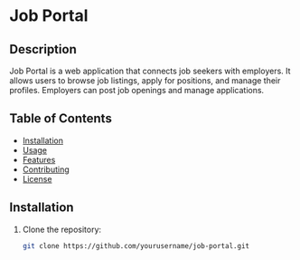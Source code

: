 # Job Portal

## Description
Job Portal is a web application that connects job seekers with employers. It allows users to browse job listings, apply for positions, and manage their profiles. Employers can post job openings and manage applications.

## Table of Contents
- [Installation](#installation)
- [Usage](#usage)
- [Features](#features)
- [Contributing](#contributing)
- [License](#license)

## Installation
1. Clone the repository:
   ```bash
   git clone https://github.com/yourusername/job-portal.git
